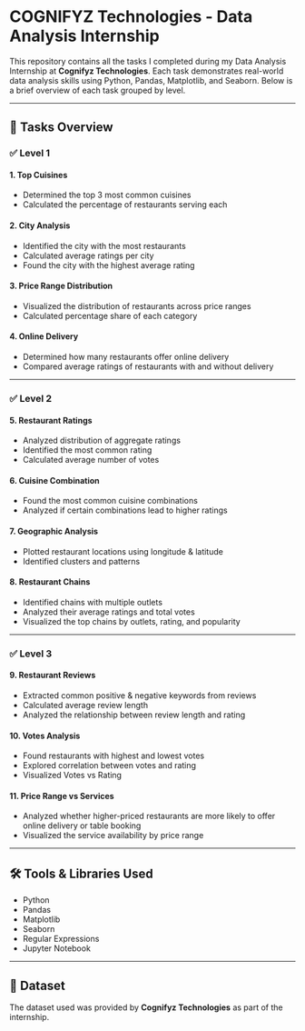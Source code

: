 # COGNIFYZ Technologies -  Data Analysis Internship

This repository contains all the tasks I completed during my Data Analysis Internship at **Cognifyz Technologies**. Each task demonstrates real-world data analysis skills using Python, Pandas, Matplotlib, and Seaborn. Below is a brief overview of each task grouped by level.

---

## 📁 Tasks Overview

### ✅ Level 1

#### 1. Top Cuisines
- Determined the top 3 most common cuisines
- Calculated the percentage of restaurants serving each

#### 2. City Analysis
- Identified the city with the most restaurants
- Calculated average ratings per city
- Found the city with the highest average rating

#### 3. Price Range Distribution
- Visualized the distribution of restaurants across price ranges
- Calculated percentage share of each category

#### 4. Online Delivery
- Determined how many restaurants offer online delivery
- Compared average ratings of restaurants with and without delivery

---

### ✅ Level 2

#### 5. Restaurant Ratings
- Analyzed distribution of aggregate ratings
- Identified the most common rating
- Calculated average number of votes

#### 6. Cuisine Combination
- Found the most common cuisine combinations
- Analyzed if certain combinations lead to higher ratings

#### 7. Geographic Analysis
- Plotted restaurant locations using longitude & latitude
- Identified clusters and patterns

#### 8. Restaurant Chains
- Identified chains with multiple outlets
- Analyzed their average ratings and total votes
- Visualized the top chains by outlets, rating, and popularity

---

### ✅ Level 3

#### 9. Restaurant Reviews
- Extracted common positive & negative keywords from reviews
- Calculated average review length
- Analyzed the relationship between review length and rating

#### 10. Votes Analysis
- Found restaurants with highest and lowest votes
- Explored correlation between votes and rating
- Visualized Votes vs Rating

#### 11. Price Range vs Services
- Analyzed whether higher-priced restaurants are more likely to offer online delivery or table booking
- Visualized the service availability by price range

---

## 🛠 Tools & Libraries Used
- Python
- Pandas
- Matplotlib
- Seaborn
- Regular Expressions
- Jupyter Notebook

---

## 📎 Dataset
The dataset used was provided by **Cognifyz Technologies** as part of the internship.
